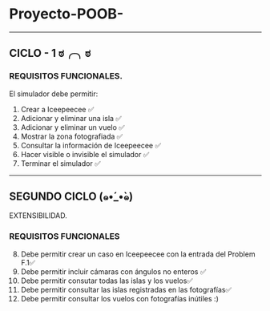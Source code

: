 # Proyecto-POOB-
-----
## CICLO - 1 ಠ╭╮ಠ

### REQUISITOS FUNCIONALES. 
El simulador debe permitir:

1. Crear a Iceepeecee ✅
2. Adicionar y eliminar una isla ✅
3. Adicionar y eliminar un vuelo ✅
4. Mostrar la zona fotografiada ✅
5. Consultar la información de Iceepeecee ✅
6. Hacer visible o invisible el simulador ✅
7. Terminar el simulador ✅
-----
## SEGUNDO CICLO (๑•́_•̀๑) 
EXTENSIBILIDAD.

### REQUISITOS FUNCIONALES
 8. Debe permitir crear un caso en Iceepeecee con la entrada del Problem F.1✅
 9. Debe permitir incluir cámaras con ángulos no enteros ✅
 10. Debe permitir consutar todas las islas y los vuelos✅
 11. Debe permitir consultar las islas registradas en las fotografías✅
 12. Debe permitir consultar los vuelos con fotografías inútiles
 :)
